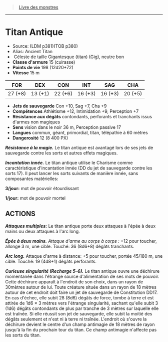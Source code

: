 ﻿> [Livre des monstres](tome_of_beasts.md)

---

# Titan Antique

- Source: (LDM p381)(TOB p380)
- Alias: Ancient Titan
-  Céleste de taille Gigantesque (titan) (Gig), neutre bon
- **Classe d'armure** 15 (cuirasse)
- **Points de vie** 198 (12d20+72)
- **Vitesse** 15 m

|FOR|DEX|CON|INT|SAG|CHA|
|---|---|---|---|---|---|
|27 (+8)|13 (+1)|22 (+6)|16 (+3)|16 (+3)|20 (+5)|

- **Jets de sauvegarde** Con +10, Sag +7, Cha +9
- **Compétences** Athlétisme +12, Intimidation +9, Perception +7
- **Résistance aux dégâts** contondants, perforants et tranchants issus d'armes non magiques
- **Sens** vision dans le noir 36 m, Perception passive 17
- **Langues** commun, géant, primordial, titan, télépathie à 60 mètres
- **Dangerosité** 12 (8 400 PX)

**_Résistance à la magie._** Le titan antique est avantagé lors de ses jets de sauvegarde contre les sorts et autres effets magiques.

**_Incantation innée._** Le titan antique utilise le Charisme comme caractéristique d'incantation innée (DD du jet de sauvegarde contre les sorts 17). Il peut lancer les sorts suivants de manière innée, sans composantes matérielles:

**3/jour:** mot de pouvoir étourdissant

**1/jour:** mot de pouvoir mortel

## ACTIONS

**_Attaques multiples:_** Le titan antique porte deux attaques à l'épée à deux mains ou deux attaques à l'arc long.

**_Épée à deux mains._** _Attaque d'arme au corps à corps :_ +12 pour toucher, allonge 3 m, une cible. Touché: 36 (8d6+8) dégâts tranchants.

**_Arc long._** Attaque d'arme à distance: +5 pour toucher, portée 45/180 m, une cible. Touché: 19 (4d8+1) dégâts perforants.

**_Curieuse singularité (Recharge 5–6)._** Le titan antique ouvre une déchirure momentanée dans l'étrange source d'alimentation de ses mots de pouvoir. Cette déchirure apparaît à l'endroit de son choix, dans un rayon de 30mètres autour de lui. Toute créature située dans un rayon de 18 mètres autour de cet endroit doit faire un jet de sauvegarde de Constitution DD17. En cas d'échec, elle subit 28 (8d6) dégâts de force, tombe à terre et est attirée de 1d6 × 3 mètres vers l'étrange singularité, sachant qu'elle subit 3 (1d6) dégâts contondants de plus par tranche de 3 mètres sur laquelle elle est traînée. Si elle réussit son jet de sauvegarde, elle subit la moitié des dégâts seulement et n'est ni à terre ni traînée. L'endroit où s'ouvre la déchirure devient le centre d'un champ antimagie de 18 mètres de rayon jusqu'à la fin du prochain tour du titan. Ce champ antimagie n'affecte pas les sorts du titan.

